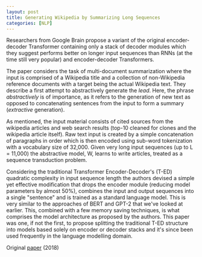 ```yaml
---
layout: post
title: Generating Wikipedia by Summarizing Long Sequences
categories: [NLP]
---
```

Researchers from Google Brain propose a variant of the original encoder-decoder Transformer containing only a stack of decoder modules which they suggest performs better on longer input sequences than RNNs (at the time still very popular) and encoder-decoder Transformers.

The paper considers the task of multi-document summarization where the input is comprised of a Wikipedia title and a collection of non-Wikipedia reference documents with a target being the actual Wikipedia text. They describe a first attempt to abstractively generate the *lead*. Here, the phrase *abstractively* is of importance, as it refers to the generation of new text as opposed to concatenating sentences from the input to form a summary (*extractive* generation).

As mentioned, the input material consists of cited sources from the wikipedia articles and web search results (top-10 cleaned for clones and the wikipedia article itself). Raw text input is created by a simple concatenation of paragraphs in order which is then encoded using sub-word tokenization with a vocabulary size of 32,000. Given very long input sequences (up to L = 11,000) the abstractive model, W, learns to write articles, treated as a sequence transduction problem.

Considering the traditional Transformer Encoder-Decoder's (T-ED) quadratic complexity in input sequence length the authors devised a simple yet effective modification that drops the encoder module (reducing model parameters by almost 50%), combines the input and output sequences into a single "sentence" and is trained as a standard language model. This is very similar to the approaches of BERT and GPT-2 that we've looked at earlier. This, combined with a few memory saving techniques, is what comprises the model architecture as proposed by the authors. This paper was one, if not the first, to propose splitting the traditional T-ED structure into models based solely on encoder or decoder stacks and it's since been used frequently in the language modelling domain.    


Original [paper](https://arxiv.org/pdf/1801.10198.pdf) (2018)
